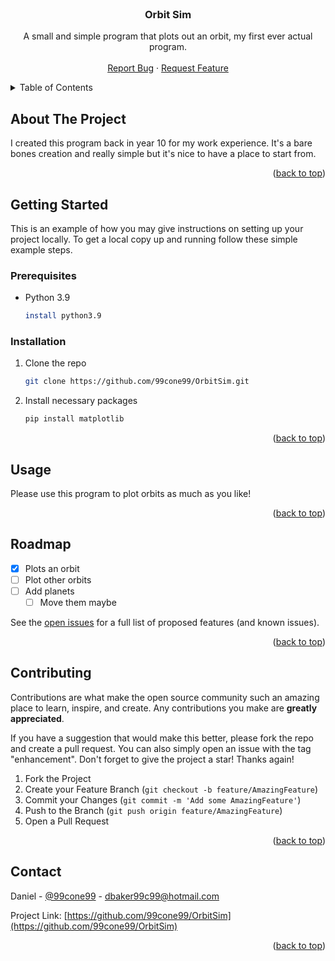 <div id="top"></div>
<!--
*** Thanks for checking out the Best-README-Template. If you have a suggestion
*** that would make this better, please fork the repo and create a pull request
*** or simply open an issue with the tag "enhancement".
*** Don't forget to give the project a star!
*** Thanks again! Now go create something AMAZING! :D
-->



<!-- PROJECT SHIELDS -->
<!--
*** I'm using markdown "reference style" links for readability.
*** Reference links are enclosed in brackets [ ] instead of parentheses ( ).
*** See the bottom of this document for the declaration of the reference variables
*** for contributors-url, forks-url, etc. This is an optional, concise syntax you may use.
*** https://www.markdownguide.org/basic-syntax/#reference-style-links
-->




<!-- PROJECT LOGO -->
<br />
<div align="center">
  

<h3 align="center">Orbit Sim</h3>

  <p align="center">
    A small and simple program that plots out an orbit, my first ever actual program.
    <br />
    <br />
    <a href="https://github.com/99cone99/OrbitSim/issues">Report Bug</a>
    ·
    <a href="https://github.com/99cone99/OrbitSim/issues">Request Feature</a>
  </p>
</div>



<!-- TABLE OF CONTENTS -->
<details>
  <summary>Table of Contents</summary>
  <ol>
    <li>
      <a href="#about-the-project">About The Project</a>
      <ul>
        <li><a href="#built-with">Built With</a></li>
      </ul>
    </li>
    <li>
      <a href="#getting-started">Getting Started</a>
      <ul>
        <li><a href="#prerequisites">Prerequisites</a></li>
        <li><a href="#installation">Installation</a></li>
      </ul>
    </li>
    <li><a href="#usage">Usage</a></li>
    <li><a href="#roadmap">Roadmap</a></li>
    <li><a href="#contributing">Contributing</a></li>
    <li><a href="#license">License</a></li>
    <li><a href="#contact">Contact</a></li>
    <li><a href="#acknowledgments">Acknowledgments</a></li>
  </ol>
</details>



<!-- ABOUT THE PROJECT -->
## About The Project

I created this program back in year 10 for my work experience. It's a bare bones creation and really simple but it's nice to have a place to start from.

<p align="right">(<a href="#top">back to top</a>)</p>



<!-- GETTING STARTED -->
## Getting Started

This is an example of how you may give instructions on setting up your project locally.
To get a local copy up and running follow these simple example steps.

### Prerequisites


* Python 3.9
  ```sh
  install python3.9
  ```

### Installation

1. Clone the repo
   ```sh
   git clone https://github.com/99cone99/OrbitSim.git
   ```
2. Install necessary packages
   ```sh
   pip install matplotlib
   ```

<p align="right">(<a href="#top">back to top</a>)</p>



<!-- USAGE EXAMPLES -->
## Usage

Please use this program to plot orbits as much as you like!



<p align="right">(<a href="#top">back to top</a>)</p>



<!-- ROADMAP -->
## Roadmap

- [x] Plots an orbit
- [ ] Plot other orbits
- [ ] Add planets
    - [ ] Move them maybe

See the [open issues](https://github.com/99cone99/OrbitSim/issues) for a full list of proposed features (and known issues).

<p align="right">(<a href="#top">back to top</a>)</p>



<!-- CONTRIBUTING -->
## Contributing

Contributions are what make the open source community such an amazing place to learn, inspire, and create. Any contributions you make are **greatly appreciated**.

If you have a suggestion that would make this better, please fork the repo and create a pull request. You can also simply open an issue with the tag "enhancement".
Don't forget to give the project a star! Thanks again!

1. Fork the Project
2. Create your Feature Branch (`git checkout -b feature/AmazingFeature`)
3. Commit your Changes (`git commit -m 'Add some AmazingFeature'`)
4. Push to the Branch (`git push origin feature/AmazingFeature`)
5. Open a Pull Request

<p align="right">(<a href="#top">back to top</a>)</p>


<!-- CONTACT -->
## Contact

Daniel - [@99cone99](https://twitter.com/99cone99) - dbaker99c99@hotmail.com

Project Link: [https://github.com/99cone99/OrbitSim](https://github.com/99cone99/OrbitSim)

<p align="right">(<a href="#top">back to top</a>)</p>


<!-- MARKDOWN LINKS & IMAGES -->
<!-- https://www.markdownguide.org/basic-syntax/#reference-style-links -->
[contributors-shield]: https://img.shields.io/github/contributors/99cone99/OrbitSim.svg?style=for-the-badge
[contributors-url]: https://github.com/99cone99/OrbitSim/graphs/contributors
[forks-shield]: https://img.shields.io/github/forks/99cone99/OrbitSim.svg?style=for-the-badge
[forks-url]: https://github.com/99cone99/OrbitSim/network/members
[stars-shield]: https://img.shields.io/github/stars/99cone99/OrbitSim.svg?style=for-the-badge
[stars-url]: https://github.com/99cone99/OrbitSim/stargazers
[issues-shield]: https://img.shields.io/github/issues/99cone99/OrbitSim.svg?style=for-the-badge
[issues-url]: https://github.com/99cone99/OrbitSim/issues
[license-shield]: https://img.shields.io/github/license/99cone99/OrbitSim.svg?style=for-the-badge
[license-url]: https://github.com/99cone99/OrbitSim/blob/master/LICENSE.txt
[linkedin-shield]: https://img.shields.io/badge/-LinkedIn-black.svg?style=for-the-badge&logo=linkedin&colorB=555
[linkedin-url]: https://linkedin.com/in/99cone99
[product-screenshot]: images/screenshot.png
